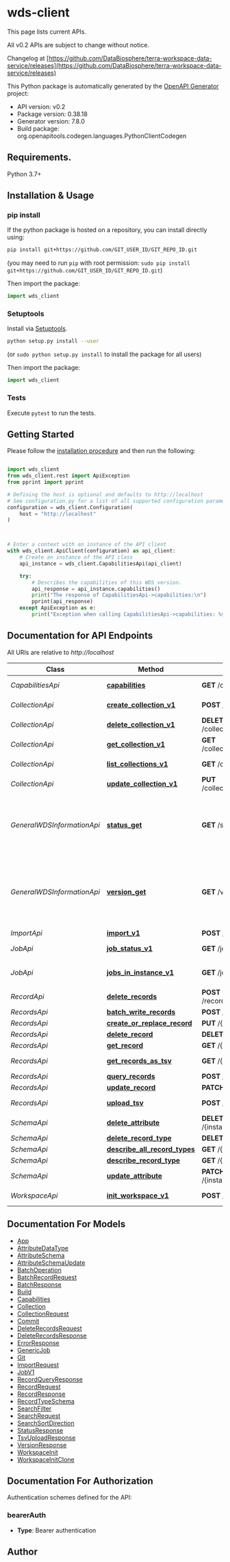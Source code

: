 # wds-client
This page lists current APIs.

All v0.2 APIs are subject to change without notice.

Changelog at [https://github.com/DataBiosphere/terra-workspace-data-service/releases](https://github.com/DataBiosphere/terra-workspace-data-service/releases)


This Python package is automatically generated by the [OpenAPI Generator](https://openapi-generator.tech) project:

- API version: v0.2
- Package version: 0.38.18
- Generator version: 7.8.0
- Build package: org.openapitools.codegen.languages.PythonClientCodegen

## Requirements.

Python 3.7+

## Installation & Usage
### pip install

If the python package is hosted on a repository, you can install directly using:

```sh
pip install git+https://github.com/GIT_USER_ID/GIT_REPO_ID.git
```
(you may need to run `pip` with root permission: `sudo pip install git+https://github.com/GIT_USER_ID/GIT_REPO_ID.git`)

Then import the package:
```python
import wds_client
```

### Setuptools

Install via [Setuptools](http://pypi.python.org/pypi/setuptools).

```sh
python setup.py install --user
```
(or `sudo python setup.py install` to install the package for all users)

Then import the package:
```python
import wds_client
```

### Tests

Execute `pytest` to run the tests.

## Getting Started

Please follow the [installation procedure](#installation--usage) and then run the following:

```python

import wds_client
from wds_client.rest import ApiException
from pprint import pprint

# Defining the host is optional and defaults to http://localhost
# See configuration.py for a list of all supported configuration parameters.
configuration = wds_client.Configuration(
    host = "http://localhost"
)



# Enter a context with an instance of the API client
with wds_client.ApiClient(configuration) as api_client:
    # Create an instance of the API class
    api_instance = wds_client.CapabilitiesApi(api_client)

    try:
        # Describes the capabilities of this WDS version.
        api_response = api_instance.capabilities()
        print("The response of CapabilitiesApi->capabilities:\n")
        pprint(api_response)
    except ApiException as e:
        print("Exception when calling CapabilitiesApi->capabilities: %s\n" % e)

```

## Documentation for API Endpoints

All URIs are relative to *http://localhost*

Class | Method | HTTP request | Description
------------ | ------------- | ------------- | -------------
*CapabilitiesApi* | [**capabilities**](docs/CapabilitiesApi.md#capabilities) | **GET** /capabilities/v1 | Describes the capabilities of this WDS version.
*CollectionApi* | [**create_collection_v1**](docs/CollectionApi.md#create_collection_v1) | **POST** /collections/v1/{workspaceId} | Create a collection in this workspace.
*CollectionApi* | [**delete_collection_v1**](docs/CollectionApi.md#delete_collection_v1) | **DELETE** /collections/v1/{workspaceId}/{collectionId} | Delete the specified collection.
*CollectionApi* | [**get_collection_v1**](docs/CollectionApi.md#get_collection_v1) | **GET** /collections/v1/{workspaceId}/{collectionId} | Retrieve a single collection.
*CollectionApi* | [**list_collections_v1**](docs/CollectionApi.md#list_collections_v1) | **GET** /collections/v1/{workspaceId} | List all collections in this workspace.
*CollectionApi* | [**update_collection_v1**](docs/CollectionApi.md#update_collection_v1) | **PUT** /collections/v1/{workspaceId}/{collectionId} | Update the specified collection.
*GeneralWDSInformationApi* | [**status_get**](docs/GeneralWDSInformationApi.md#status_get) | **GET** /status | Gets health status for WDS -- generated via Spring Boot Actuator (see https://docs.spring.io/spring-boot/docs/current/actuator-api/htmlsingle/#health for details)
*GeneralWDSInformationApi* | [**version_get**](docs/GeneralWDSInformationApi.md#version_get) | **GET** /version | Gets related git and build version info for WDS -- generated via Spring Boot Actuator (see https://docs.spring.io/spring-boot/docs/current/actuator-api/htmlsingle/#info for details)
*ImportApi* | [**import_v1**](docs/ImportApi.md#import_v1) | **POST** /{instanceUuid}/import/v1 | Import from a file
*JobApi* | [**job_status_v1**](docs/JobApi.md#job_status_v1) | **GET** /job/v1/{jobId} | Get status of a long-running job.
*JobApi* | [**jobs_in_instance_v1**](docs/JobApi.md#jobs_in_instance_v1) | **GET** /job/v1/instance/{instanceUuid} | Get all jobs with a certain status under a particular instance.
*RecordApi* | [**delete_records**](docs/RecordApi.md#delete_records) | **POST** /records/v1/{collectionId}/{recordType}/delete | Bulk delete records
*RecordsApi* | [**batch_write_records**](docs/RecordsApi.md#batch_write_records) | **POST** /{instanceid}/batch/{v}/{type} | Batch write records
*RecordsApi* | [**create_or_replace_record**](docs/RecordsApi.md#create_or_replace_record) | **PUT** /{instanceid}/records/{v}/{type}/{id} | Create or replace record
*RecordsApi* | [**delete_record**](docs/RecordsApi.md#delete_record) | **DELETE** /{instanceid}/records/{v}/{type}/{id} | Delete record
*RecordsApi* | [**get_record**](docs/RecordsApi.md#get_record) | **GET** /{instanceid}/records/{v}/{type}/{id} | Get record
*RecordsApi* | [**get_records_as_tsv**](docs/RecordsApi.md#get_records_as_tsv) | **GET** /{instanceid}/tsv/{v}/{type} | Retrieve all records in record type as tsv.
*RecordsApi* | [**query_records**](docs/RecordsApi.md#query_records) | **POST** /{instanceid}/search/{v}/{type} | Query records
*RecordsApi* | [**update_record**](docs/RecordsApi.md#update_record) | **PATCH** /{instanceid}/records/{v}/{type}/{id} | Update record
*RecordsApi* | [**upload_tsv**](docs/RecordsApi.md#upload_tsv) | **POST** /{instanceid}/tsv/{v}/{type} | Import records to a record type from a tsv file
*SchemaApi* | [**delete_attribute**](docs/SchemaApi.md#delete_attribute) | **DELETE** /{instanceid}/types/{v}/{type}/{attribute} | Delete attribute from record type
*SchemaApi* | [**delete_record_type**](docs/SchemaApi.md#delete_record_type) | **DELETE** /{instanceid}/types/{v}/{type} | Delete record type
*SchemaApi* | [**describe_all_record_types**](docs/SchemaApi.md#describe_all_record_types) | **GET** /{instanceid}/types/{v} | Describe all record types
*SchemaApi* | [**describe_record_type**](docs/SchemaApi.md#describe_record_type) | **GET** /{instanceid}/types/{v}/{type} | Describe record type
*SchemaApi* | [**update_attribute**](docs/SchemaApi.md#update_attribute) | **PATCH** /{instanceid}/types/{v}/{type}/{attribute} | Update an attribute
*WorkspaceApi* | [**init_workspace_v1**](docs/WorkspaceApi.md#init_workspace_v1) | **POST** /workspaces/v1/{workspaceId} | Initialize WDS for a given workspace.


## Documentation For Models

 - [App](docs/App.md)
 - [AttributeDataType](docs/AttributeDataType.md)
 - [AttributeSchema](docs/AttributeSchema.md)
 - [AttributeSchemaUpdate](docs/AttributeSchemaUpdate.md)
 - [BatchOperation](docs/BatchOperation.md)
 - [BatchRecordRequest](docs/BatchRecordRequest.md)
 - [BatchResponse](docs/BatchResponse.md)
 - [Build](docs/Build.md)
 - [Capabilities](docs/Capabilities.md)
 - [Collection](docs/Collection.md)
 - [CollectionRequest](docs/CollectionRequest.md)
 - [Commit](docs/Commit.md)
 - [DeleteRecordsRequest](docs/DeleteRecordsRequest.md)
 - [DeleteRecordsResponse](docs/DeleteRecordsResponse.md)
 - [ErrorResponse](docs/ErrorResponse.md)
 - [GenericJob](docs/GenericJob.md)
 - [Git](docs/Git.md)
 - [ImportRequest](docs/ImportRequest.md)
 - [JobV1](docs/JobV1.md)
 - [RecordQueryResponse](docs/RecordQueryResponse.md)
 - [RecordRequest](docs/RecordRequest.md)
 - [RecordResponse](docs/RecordResponse.md)
 - [RecordTypeSchema](docs/RecordTypeSchema.md)
 - [SearchFilter](docs/SearchFilter.md)
 - [SearchRequest](docs/SearchRequest.md)
 - [SearchSortDirection](docs/SearchSortDirection.md)
 - [StatusResponse](docs/StatusResponse.md)
 - [TsvUploadResponse](docs/TsvUploadResponse.md)
 - [VersionResponse](docs/VersionResponse.md)
 - [WorkspaceInit](docs/WorkspaceInit.md)
 - [WorkspaceInitClone](docs/WorkspaceInitClone.md)


<a id="documentation-for-authorization"></a>
## Documentation For Authorization


Authentication schemes defined for the API:
<a id="bearerAuth"></a>
### bearerAuth

- **Type**: Bearer authentication


## Author




